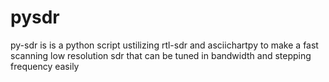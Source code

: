 # pysdr
py-sdr is is a python script ustilizing rtl-sdr and asciichartpy to make a fast scanning low resolution sdr that can be tuned in bandwidth and stepping frequency easily
